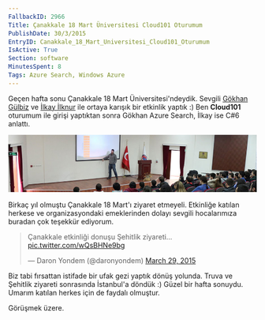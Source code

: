 ```yaml
---
FallbackID: 2966
Title: Çanakkale 18 Mart Üniversitesi Cloud101 Oturumum
PublishDate: 30/3/2015
EntryID: Canakkale_18_Mart_Universitesi_Cloud101_Oturumum
IsActive: True
Section: software
MinutesSpent: 8
Tags: Azure Search, Windows Azure
---
```

Geçen hafta sonu Çanakkale 18 Mart Üniversitesi'ndeydik. Sevgili [Gökhan Gülbiz](https://twitter.com/gokhangulbiz) ve [İlkay İlknur](http://www.ilkayilknur.com) ile ortaya karışık bir etkinlik yaptık :) Ben **Cloud101** oturumum ile girişi yaptıktan sonra Gökhan Azure Search, İlkay ise C#6 anlattı. 

![](media/Canakkale_18_Mart_Universitesi_Cloud101_Oturumum/canakkale.jpg)

Birkaç yıl olmuştu Çanakkale 18 Mart'ı ziyaret etmeyeli. Etkinliğe katılan herkese ve organizasyondaki emeklerinden dolayı sevgili hocalarımıza buradan çok teşekkür ediyorum.

<blockquote class="twitter-tweet" lang="en"><p>Çanakkale etkinliği donuşu Şehitlik ziyareti... <a href="http://t.co/wQsBHNe9bg">pic.twitter.com/wQsBHNe9bg</a></p>&mdash; Daron Yondem (@daronyondem) <a href="https://twitter.com/daronyondem/status/582141656952107008">March 29, 2015</a></blockquote>
<script async src="//platform.twitter.com/widgets.js" charset="utf-8"></script>

Biz tabi fırsattan istifade bir ufak gezi yaptık dönüş yolunda. Truva ve Şehitlik ziyareti sonrasında İstanbul'a döndük :) Güzel bir hafta sonuydu. Umarım katılan herkes için de faydalı olmuştur.

Görüşmek üzere.
